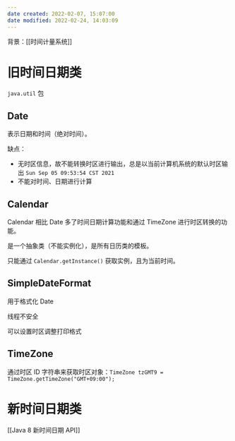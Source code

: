```yaml
---
date created: 2022-02-07, 15:07:00
date modified: 2022-02-24, 14:03:09
---
```

背景：[[时间计量系统]]

# 旧时间日期类

`java.util` 包

## Date

表示日期和时间（绝对时间）。

缺点：

- 无时区信息，故不能转换时区进行输出，总是以当前计算机系统的默认时区输出 `Sun Sep 05 09:53:54 CST 2021`
- 不能对时间、日期进行计算

## Calendar

Calendar 相比 Date 多了时间日期计算功能和通过 TimeZone 进行时区转换的功能。

是一个抽象类（不能实例化），是所有日历类的模板。

只能通过 `Calendar.getInstance()` 获取实例，且为当前时间。

## SimpleDateFormat

用于格式化 Date

线程不安全

可以设置时区调整打印格式

## TimeZone

通过时区 ID 字符串来获取时区对象：`TimeZone tzGMT9 = TimeZone.getTimeZone("GMT+09:00");`

# 新时间日期类

[[Java 8 新时间日期 API]]
